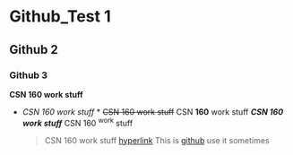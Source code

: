 # Github_Test 1
## Github 2
### Github 3
**CSN 160 work stuff**
* *CSN 160 work stuff* *
 ~~CSN 160 work stuff~~
CSN **160** work stuff
***CSN **160** work stuff***
  CSN 160 <sup>work</sup> stuff
  > CSN 160 work stuff 
[hyperlink](https://github.com)
This is [github](https://github.com) use it sometimes
